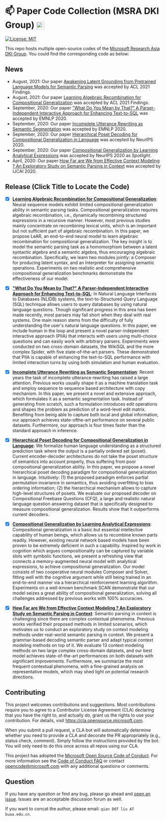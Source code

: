 # :mailbox: Paper Code Collection (MSRA DKI Group) <img src="https://img-prod-cms-rt-microsoft-com.akamaized.net/cms/api/am/imageFileData/RE1Mu3b?ver=5c31" height="25" align=center>

[![License: MIT](https://img.shields.io/badge/License-MIT-yellow.svg)](https://opensource.org/licenses/MIT)


This repo hosts multiple open-source codes of the [Microsoft Research Asia DKI Group](https://www.microsoft.com/en-us/research/opportunity/data-analytics-intern-msra-dki/). You could find the corresponding code as below:

## News

- August, 2021: Our paper [Awakening Latent Grounding from Pretrained Language Models for Semantic Parsing](https://aclanthology.org/2021.findings-acl.100.pdf) was accepted by ACL 2021 Findings.
- August, 2021: Our paper [Learning Algebraic Recombination for Compositional Generalization](https://arxiv.org/abs/2107.06516) was accepted by ACL 2021 Findings.
- September, 2020: Our paper ["What Do You Mean by That?" A Parser-Independent Interactive Approach for Enhancing Text-to-SQL](https://arxiv.org/abs/2011.04151) was accepted by EMNLP 2020.
- September, 2020: Our paper [Incomplete Utterance Rewriting as Semantic Segmentation](https://arxiv.org/abs/2009.13166) was accepted by EMNLP 2020.
- September, 2020: Our paper [Hierarchical Poset Decoding for Compositional Generalization in Language](https://arxiv.org/abs/2010.07792) was accepted by NeurIPS 2020.
- September, 2020: Our paper [Compositional Generalization by Learning Analytical Expressions](https://arxiv.org/abs/2006.10627) was accepted by NeurIPS 2020 as *Spotlight*.
- April, 2020: Our paper [How Far are We from Effective Context Modeling ? An Exploratory Study on Semantic Parsing in Context](https://arxiv.org/abs/2002.00652) was accepted by IJCAI 2020.

## Release (Click Title to Locate the Code)

- [x] **[Learning Algebraic Recombination for Compositional Generalization](https://github.com/thousfeet/LEAR)**: Neural sequence models exhibit limited compositional generalization ability in semantic parsing tasks. Compositional generalization requires algebraic recombination, i.e., dynamically recombining structured expressions in a recursive manner. However, most previous studies mainly concentrate on recombining lexical units, which is an important but not sufficient part of algebraic recombination. In this paper, we propose LeAR, an end-to-end neural model to learn algebraic recombination for compositional generalization. The key insight is to model the semantic parsing task as a homomorphism between a latent syntactic algebra and a semantic algebra, thus encouraging algebraic recombination. Specifically, we learn two modules jointly: a Composer for producing latent syntax, and an Interpreter for assigning semantic operations. Experiments on two realistic and comprehensive compositional generalization benchmarks demonstrate the effectiveness of our model.
- [x] **["What Do You Mean by That?" A Parser-Independent Interactive Approach for Enhancing Text-to-SQL](interactive_text_to_sql)**: In Natural Language Interfaces to Databases (NLIDB) systems, the text-to-Structured Query Language (SQL) technique allows users to query databases by using natural language questions. Though significant progress in this area has been made recently, most parsers may fall short when they deal with real systems. One main reason stems from the difficulty of fully understanding the user's natural language questions. In this paper, we include human in the loop and present a novel parser-independent interactive approach (PIIA) that interacts with users using multi-choice questions and can easily work with arbitrary parsers. Experiments were conducted on two cross-domain datasets, the WikiSQL and the more complex Spider, with five state-of-the-art parsers. These demonstrated that PIIA is capable of enhancing the text-to-SQL performance with limited interaction turns by using both simulation and human evaluation.
- [x] **[Incomplete Utterance Rewriting as Semantic Segmentation](incomplete_utterance_rewriting)**: Recent years the task of incomplete utterance rewriting has raised a large attention. Previous works usually shape it as a machine translation task and employ sequence to sequence based architecture with copy mechanism. In this paper, we present a novel and extensive approach, which formulates it as a semantic segmentation task. Instead of generating from scratch, such a formulation introduces edit operations and shapes the problem as prediction of a word-level edit matrix. Benefiting from being able to capture both local and global information, our approach achieves state-ofthe-art performance on several public datasets. Furthermore, our approach is four times faster than the standard approach in inference.
- [x] **[Hierarchical Poset Decoding for Compositional Generalization in Language](poset_decoding)**: We formalize human language understanding as a structured prediction task where the output is a partially ordered set (poset). Current encoder-decoder architectures do not take the poset structure of semantics into account properly, thus suffering from poor compositional generalization ability. In this paper, we propose a novel hierarchical poset decoding paradigm for compositional generalization in language. Intuitively: (1) the proposed paradigm enforces partial permutation invariance in semantics, thus avoiding overfitting to bias ordering information; (2) the hierarchical mechanism allows to capture high-level structures of posets. We evaluate our proposed decoder on Compositional Freebase Questions (CFQ), a large and realistic natural language question answering dataset that is specifically designed to measure compositional generalization. Results show that it outperforms current decoders.
- [x] **[Compositional Generalization by Learning Analytical Expressions](compositional_generalization)**: Compositional generalization is a basic but essential intellective capability of human beings, which allows us to recombine known parts readily. However, existing neural network based models have been proven to be extremely deficient in such a capability. Inspired by work in cognition which argues compositionality can be captured by variable slots with symbolic functions, we present a refreshing view that connects a memory-augmented neural model with analytical expressions, to achieve compositional generalization. Our model consists of two cooperative neural modules Composer and Solver, fitting well with the cognitive argument while still being trained in an end-to-end manner via a hierarchical reinforcement learning algorithm. Experiments on a well-known benchmark SCAN demonstrate that our model seizes a great ability of compositional generalization, solving all challenges addressed by previous works with 100% accuracies.
- [x] **[How Far are We from Effective Context Modeling ? An Exploratory Study on Semantic Parsing in Context](semantic_parsing_in_context)**: Semantic parsing in context is challenging since there are complex contextual phenomena. Previous works verified their proposed methods in limited scenarios, which motivates us to conduct an exploratory study on context modeling methods under real-world semantic parsing in context. We present a grammar-based decoding semantic parser and adapt typical context modeling methods on top of it. We evaluate 13 context modeling methods on two large complex cross-domain datasets, and our best model achieves state-of-the-art performances on both datasets with significant improvements. Furthermore, we summarize the most frequent contextual phenomena, with a fine-grained analysis on representative models, which may shed light on potential research directions.


## Contributing

This project welcomes contributions and suggestions.  Most contributions require you to agree to a
Contributor License Agreement (CLA) declaring that you have the right to, and actually do, grant us
the rights to use your contribution. For details, visit https://cla.opensource.microsoft.com.

When you submit a pull request, a CLA bot will automatically determine whether you need to provide
a CLA and decorate the PR appropriately (e.g., status check, comment). Simply follow the instructions
provided by the bot. You will only need to do this once across all repos using our CLA.

This project has adopted the [Microsoft Open Source Code of Conduct](https://opensource.microsoft.com/codeofconduct/).
For more information see the [Code of Conduct FAQ](https://opensource.microsoft.com/codeofconduct/faq/) or
contact [opencode@microsoft.com](mailto:opencode@microsoft.com) with any additional questions or comments.

## Question

If you have any question or find any bug, please go ahead and [open an issue](https://github.com/microsoft/ContextualSP/issues). Issues are an acceptable discussion forum as well.

If you want to concat the author, please email: `qian DOT liu AT buaa.edu.cn`.
